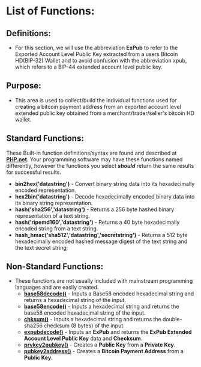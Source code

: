 # List of Functions:
## Definitions:
* For this section, we will use the abbreviation **ExPub** to refer to the Exported Account Level Public Key extracted from a users Bitcoin HD(BIP-32) Wallet and to avoid confusion with the abbreviation xpub, which refers to a BIP-44 extended account level public key.
## Purpose:
* This area is used to collect/build the individual functions used for creating a bitcoin payment address from an exported account level extended public key obtained from a merchant/trader/seller's bitcoin HD wallet.
## Standard Functions:
These Built-in function definitions/syntax are found and described at **[PHP.net](https://php.net)**. Your programming software may have these functions named differently, however the functions you select ***should*** return the same results for successful results.
* **bin2hex('datastring')** - Convert binary string data into its hexadecimally encoded representation.
* **hex2bin('datastring')** - Decode hexadecimally encoded binary data into its binary string representation.
* **hash('sha256','datastring')** - Returns a 256 byte hashed binary representation of a text string.
* **hash('ripemd160','datastring')** - Returns a 40 byte hexadecimally encoded string from a text string.
* **hash_hmac('sha512','datastring','secretstring')** - Returns a 512 byte hexadecimally encoded hashed message digest of the text string and the text secret string;
## Non-Standard Functions:
* These functions are not usually included with mainstream programming languages and are easily created.
  - **[base58decode()]()** - Inputs a Base58 encoded hexadecimal string and returns a hexadecimal string of the input.
  - **[base58encode()]()** - Inputs a hexadecimal string and returns the base58 encoded hexadecimal string of the input.
  - **[chksum()](https://github.com/EAWF/Bitcoin-Merchants-Toolbox/tree/master/Function%20Work%20Area/chksum.md)** - Inputs a hexadecimal string and returns the double-sha256 checksum (8 bytes) of the input.
  - **[expubdecode()](https://github.com/EAWF/Bitcoin-Merchants-Toolbox/tree/master/Function%20Work%20Area/expubdecode.md)** - Inputs an **ExPub** and returns the **ExPub Extended Account Level Public Key** data and **Checksum**. 
  - **[prvkey2pubkey()](https://github.com/EAWF/Bitcoin-Merchants-Toolbox/tree/master/Function%20Work%20Area/prvkey2pubkey.md)** - Creates a **Public Key** from a **Private Key**.
  - **[pubkey2address()](https://github.com/EAWF/Bitcoin-Merchants-Toolbox/tree/master/Function%20Work%20Area/pubkey2address.md)** - Creates a **Bitcoin Payment Address** from a **Public Key**.
